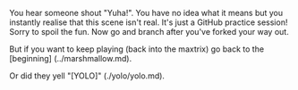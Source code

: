 You hear someone shout "Yuha!". You have no idea what it means
but you instantly realise that this scene isn't real. It's just a
GitHub practice session! Sorry to spoil the fun. Now go and branch after you've
forked your way out.

But if you want to keep playing (back into the maxtrix) go back to the [beginning] (../marshmallow.md).

Or did they yell "[YOLO]" (./yolo/yolo.md).
